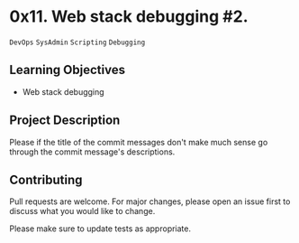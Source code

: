 # 0x11. Web stack debugging #2.
``DevOps`` ``SysAdmin`` ``Scripting`` ``Debugging``

## Learning Objectives

- Web stack debugging

## Project Description

Please if the title of the commit messages don't make much sense go through the commit message's descriptions.

## Contributing
Pull requests are welcome. For major changes, please open an issue first to discuss what you would like to change.

Please make sure to update tests as appropriate.
